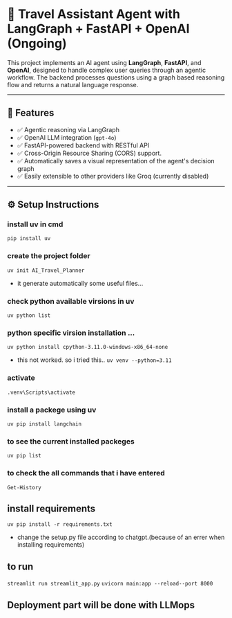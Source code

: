 # 🤖 Travel Assistant Agent with LangGraph + FastAPI + OpenAI (Ongoing)

This project implements an AI agent using **LangGraph**, **FastAPI**, and **OpenAI**, designed to handle complex user queries through an agentic workflow. The backend processes questions using a graph based reasoning flow and returns a natural language response.

---

## 🚀 Features

- ✅ Agentic reasoning via LangGraph
- ✅ OpenAI LLM integration (`gpt-4o`)
- ✅ FastAPI-powered backend with RESTful API
- ✅ Cross-Origin Resource Sharing (CORS) support.
- ✅ Automatically saves a visual representation of the agent's decision graph
- ✅ Easily extensible to other providers like Groq (currently disabled)

---

## ⚙️ Setup Instructions

### install uv in cmd
```pip install uv```

### create the project folder
```uv init AI_Travel_Planner```
- it generate automatically some useful files...

### check python available virsions in uv
```uv python list```

### python specific virsion installation ... 
```uv python install cpython-3.11.0-windows-x86_64-none```  
- this not worked. so i tried this..
```uv venv --python=3.11```

### activate 
```.venv\Scripts\activate```

### install  a packege using uv
```uv pip install langchain```

### to see the current installed packeges
```uv pip list```

### to check the all commands that i have entered
```Get-History```

## install requirements
```uv pip install -r requirements.txt```

- change the setup.py file according to chatgpt.(because of an errer when installing requirements)

## to run
```streamlit run streamlit_app.py```
```uvicorn main:app --reload--port 8000 ```


## Deployment part will be done with LLMops
